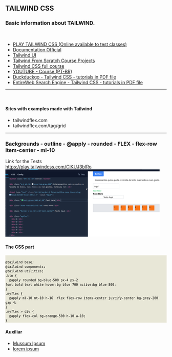<h2> TAILWIND CSS </h2>
<h3>Basic information about TAILWIND.</h3>
<br>
<ul>
<li>
<a href="https://play.tailwindcss.com/">PLAY TAILWIND CSS (Online available to test classes)</a></li>

<li><a href="https://v2.tailwindcss.com/docs">Documentation Official</a></li>
<li><a href="https://tailwindui.com/">Tailwind UI</a></li>
<li><a href="https://github.com/bradtraversy/tailwind-course-projects">Tailwind From Scratch Course Projects</a></li>
<li><a href="https://github.com/bkpecho/tailwind-css-course">Tailwind CSS full course</a></li>
<li>
<a href="https://www.youtube.com/playlist?list=PLcoYAcR89n-r1m-tMfV4qndrRWpT_rb9u">YOUTUBE - Course (PT-BR)</a></li>
<li>
<a href="https://duckduckgo.com/?q=tailwind+css+filetype%3Apdf&t=h_&ia=web">Duckduckgo - Tailwind CSS - tutorials in PDF file</a></li>
<li>
<a href="https://search.entireweb.com/search?engine=8&q=filetype%3Apdf+tailwind+css">EntireWeb Search Engine - Tailwind CSS - tutorials in PDF file</a></li>
</ul>
<hr>
<br>
<h4>Sites with examples made with Tailwind</h4>
<ul>
<li><href="https://tailwindflex.com">tailwindflex.com</a></li>
<li><href="https://tailwindflex.com/tag/grid">tailwindflex.com/tag/grid</a></li>
</ul>
<hr>
<h3>Backgrounds - outline - @apply - rounded - FLEX - flex-row item-center - ml-10</h3>
Link for the Tests<br>
<a href="https://play.tailwindcss.com/ClKUJ3blRo">https://play.tailwindcss.com/ClKUJ3blRo</a><br>
<img src="https://github.com/Xaobin/CoursesLearn/blob/main/All/Tailwind/imgs/ttt01.png?raw=true" weight="490" height="210"><br>
<h4>The CSS part</h4>
<small>
<div style="background-color:#e8e7d7; color:#000;">
<code>
@tailwind base;
@tailwind components;
@tailwind utilities;
.btn {
  @apply rounded bg-blue-500 px-4 py-2
font-bold text-white hover:bg-blue-700 active:bg-blue-800;
}
.myflex {
  @apply ml-10 mt-10 h-16  flex flex-row items-center justify-center bg-gray-200  gap-4;
}
.myflex > div {
  @apply flex-col bg-orange-500 h-10 w-10;
}
</code>
</div>
</small>

<h4>Auxiliar</h4>
<ul>
<li>
<a href="https://mussumipsum.com/">Mussum Ipsum</a></li>
<li>
<a href="https://www.lipsum.com/">lorem ipsum</a></li>
</ul>